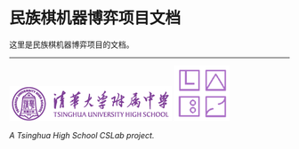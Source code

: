 # 民族棋机器博弈项目文档

这里是民族棋机器博弈项目的文档。

---

![Tsinghua High School logo](https://raw.githubusercontent.com/ChessTerm/website-jiuqi-frontend/master/static/images/thhs_logo.png)
![CSLab logo](https://raw.githubusercontent.com/ChessTerm/website-jiuqi-frontend/master/static/images/lab_logo.png)

*A Tsinghua High School CSLab project.*

